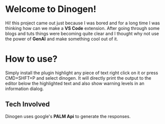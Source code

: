 # Welcome to Dinogen!

Hi! this project came out just because I was bored and for a long time I was thinking how can we make a **VS Code** extension. After going through some blogs and tuts things were becoming quite clear and I thought why not use the power of **GenAI** and make something cool out of it.


# How to use?

Simply install the plugin highlight any piece of text right click on it or press CMD+SHFT+P and select dinogen. It will directly print the output to the editor below the highlighted text and also show warning levels in an information dialog.

## Tech Involved

Dinogen uses google's **PALM Api** to generate the responses.
